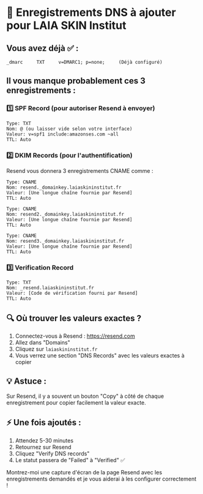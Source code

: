 # 📝 Enregistrements DNS à ajouter pour LAIA SKIN Institut

## Vous avez déjà ✅ :
```
_dmarc     TXT     v=DMARC1; p=none;     (Déjà configuré)
```

## Il vous manque probablement ces 3 enregistrements :

### 1️⃣ SPF Record (pour autoriser Resend à envoyer)
```
Type: TXT
Nom: @ (ou laisser vide selon votre interface)
Valeur: v=spf1 include:amazonses.com ~all
TTL: Auto
```

### 2️⃣ DKIM Records (pour l'authentification)
Resend vous donnera 3 enregistrements CNAME comme :
```
Type: CNAME
Nom: resend._domainkey.laiaskininstitut.fr
Valeur: [Une longue chaîne fournie par Resend]
TTL: Auto
```

```
Type: CNAME  
Nom: resend2._domainkey.laiaskininstitut.fr
Valeur: [Une longue chaîne fournie par Resend]
TTL: Auto
```

```
Type: CNAME
Nom: resend3._domainkey.laiaskininstitut.fr  
Valeur: [Une longue chaîne fournie par Resend]
TTL: Auto
```

### 3️⃣ Verification Record
```
Type: TXT
Nom: _resend.laiaskininstitut.fr
Valeur: [Code de vérification fourni par Resend]
TTL: Auto
```

## 🔍 Où trouver les valeurs exactes ?

1. Connectez-vous à Resend : https://resend.com
2. Allez dans "Domains"
3. Cliquez sur `laiaskininstitut.fr`
4. Vous verrez une section "DNS Records" avec les valeurs exactes à copier

## 💡 Astuce :
Sur Resend, il y a souvent un bouton "Copy" à côté de chaque enregistrement pour copier facilement la valeur exacte.

## ⚡ Une fois ajoutés :
1. Attendez 5-30 minutes
2. Retournez sur Resend
3. Cliquez "Verify DNS records"
4. Le statut passera de "Failed" à "Verified" ✅

Montrez-moi une capture d'écran de la page Resend avec les enregistrements demandés et je vous aiderai à les configurer correctement !
